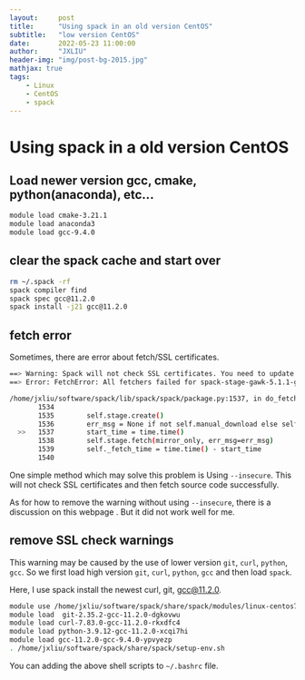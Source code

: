 ```yaml
---
layout:     post
title:      "Using spack in an old version CentOS"
subtitle:   "low version CentOS"
date:       2022-05-23 11:00:00
author:     "JXLIU"
header-img: "img/post-bg-2015.jpg"
mathjax: true
tags:
    - Linux
    - CentOS
    - spack
---
```


# Using spack in a old version CentOS

## Load newer version gcc, cmake, python(anaconda), etc...

```bash
module load cmake-3.21.1
module load anaconda3
module load gcc-9.4.0
```
## clear the spack cache and start over

```bash
rm ~/.spack -rf
spack compiler find
spack spec gcc@11.2.0
spack install -j21 gcc@11.2.0
```

## fetch error

Sometimes, there are error about fetch/SSL certificates.

```bash
==> Warning: Spack will not check SSL certificates. You need to update your Python to enable certificate verification.
==> Error: FetchError: All fetchers failed for spack-stage-gawk-5.1.1-gb4xundr3gdxyixn3olufyqrzlk3klvc

/home/jxliu/software/spack/lib/spack/spack/package.py:1537, in do_fetch:
       1534
       1535        self.stage.create()
       1536        err_msg = None if not self.manual_download else self.download_instr
  >>   1537        start_time = time.time()
       1538        self.stage.fetch(mirror_only, err_msg=err_msg)
       1539        self._fetch_time = time.time() - start_time
       1540
```

One simple method which may solve this problem is Using `--insecure`. This will not check SSL certificates and then fetch source code successfully.

As for how to remove the warning without using `--insecure`, there is a discussion on this webpage [](https://spack.readthedocs.io/en/latest/getting_started.html#compiler-configuration). But it did not work well for me.

## remove SSL check warnings

This warning may be caused by the use of lower version `git`, `curl`, `python`, `gcc`. So we first load high version `git`, `curl`, `python`, `gcc` and then load `spack`.

Here, I use spack install the newest curl, git, gcc@11.2.0.
```bash
module use /home/jxliu/software/spack/share/spack/modules/linux-centos7-skylake_avx512
module load  git-2.35.2-gcc-11.2.0-dgkovwu 
module load curl-7.83.0-gcc-11.2.0-rkxdfc4 
module load python-3.9.12-gcc-11.2.0-xcqi7hi
module load gcc-11.2.0-gcc-9.4.0-ypvyezp
. /home/jxliu/software/spack/share/spack/setup-env.sh
```

You can adding the above shell scripts to `~/.bashrc` file. 

